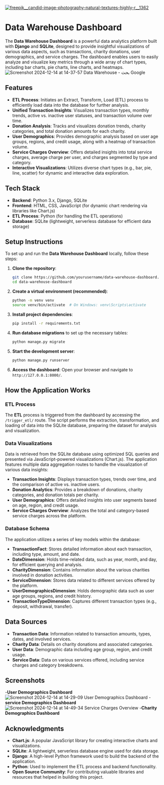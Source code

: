 [
![freepik__candid-image-photography-natural-textures-highly-r__1362](https://github.com/user-attachments/assets/4a638558-ce21-429b-b4db-a789c327d49d)
](url)
# Data Warehouse Dashboard

The **Data Warehouse Dashboard** is a powerful data analytics platform built with **Django** and **SQLite**, designed to provide insightful visualizations of various data aspects, such as transactions, charity donations, user demographics, and service charges. The dashboard enables users to easily analyze and visualize key metrics through a wide array of chart types, including bar charts, pie charts, line charts, and heatmaps.
![Screenshot 2024-12-14 at 14-37-57 Data Warehouse - بحث Google](https://github.com/user-attachments/assets/bcabfff4-435f-4d43-a38c-a892817ab940)

## Features

- **ETL Process**: Initiates an Extract, Transform, Load (ETL) process to efficiently load data into the database for further analysis.
- **Unified Transaction Insights**: Visualizes transaction types, monthly trends, active vs. inactive user statuses, and transaction volume over time.
- **Donation Analysis**: Tracks and visualizes donation trends, charity categories, and total donation amounts for each charity.
- **User Demographics**: Provides demographic analysis based on user age groups, regions, and credit usage, along with a heatmap of transaction volume.
- **Service Charges Overview**: Offers detailed insights into total service charges, average charge per user, and charges segmented by type and category.
- **Interactive Visualizations**: Utilizes diverse chart types (e.g., bar, pie, line, scatter) for dynamic and interactive data exploration.

## Tech Stack

- **Backend**: Python 3.x, Django, SQLite
- **Frontend**: HTML, CSS, JavaScript (for dynamic chart rendering via libraries like Chart.js)
- **ETL Process**: Python (for handling the ETL operations)
- **Database**: SQLite (lightweight, serverless database for efficient data storage)

## Setup Instructions

To set up and run the **Data Warehouse Dashboard** locally, follow these steps:

1. **Clone the repository**:

    ```bash
    git clone https://github.com/yourusername/data-warehouse-dashboard.git
    cd data-warehouse-dashboard
    ```

2. **Create a virtual environment (recommended)**:

    ```bash
    python -m venv venv
    source venv/bin/activate  # On Windows: venv\Scripts\activate
    ```

3. **Install project dependencies**:

    ```bash
    pip install -r requirements.txt
    ```

4. **Run database migrations** to set up the necessary tables:

    ```bash
    python manage.py migrate
    ```

5. **Start the development server**:

    ```bash
    python manage.py runserver
    ```

6. **Access the dashboard**: Open your browser and navigate to `http://127.0.0.1:8000/`.

## How the Application Works

### ETL Process
The **ETL** process is triggered from the dashboard by accessing the `/trigger_etl/` route. The script performs the extraction, transformation, and loading of data into the SQLite database, preparing the dataset for analysis and visualization.

### Data Visualizations
Data is retrieved from the SQLite database using optimized SQL queries and presented via JavaScript-powered visualizations (Chart.js). The application features multiple data aggregation routes to handle the visualization of various data insights:

- **Transaction Insights**: Displays transaction types, trends over time, and the comparison of active vs. inactive users.
- **Donation Analytics**: Provides a breakdown of donations, charity categories, and donation totals per charity.
- **User Demographics**: Offers detailed insights into user segments based on age, region, and credit usage.
- **Service Charges Overview**: Analyzes the total and category-based service charges across the platform.

### Database Schema
The application utilizes a series of key models within the database:

- **TransactionFact**: Stores detailed information about each transaction, including type, amount, and date.
- **DateDimension**: Holds time-related data, such as year, month, and day, for efficient querying and analysis.
- **CharityDimension**: Contains information about the various charities involved in donation activities.
- **ServiceDimension**: Stores data related to different services offered by the platform.
- **UserDemographicsDimension**: Holds demographic data such as user age groups, regions, and credit history.
- **TransactionTypeDimension**: Captures different transaction types (e.g., deposit, withdrawal, transfer).

## Data Sources

- **Transaction Data**:
   Information related to transaction amounts, types, dates, and involved services.
- **Charity Data**: Details on charity donations and associated categories.
- **User Data**: Demographic data including age group, region, and credit usage.
- **Service Data**: Data on various services offered, including service charges and category breakdowns.

## Screenshots
-**User Demographics Dashboard**
![Screenshot 2024-12-14 at 14-29-09 User Demographics Dashboard](https://github.com/user-attachments/assets/2b73515e-b32b-44b7-aec9-ed10bf47ceb5)
-**service Demographics Dashboard**
![Screenshot 2024-12-14 at 14-49-34 Service Charges Overview](https://github.com/user-attachments/assets/48f9dad0-870a-47c7-9d3b-f268d9774a40)
-**Charity Demographics Dashboard**

## Acknowledgments

- **Chart.js**: A popular JavaScript library for creating interactive charts and visualizations.
- **SQLite**: A lightweight, serverless database engine used for data storage.
- **Django**: A high-level Python framework used to build the backend of the application.
- **Python**: Used to implement the ETL process and backend functionality.
- **Open Source Community**: For contributing valuable libraries and resources that helped in building this project.

